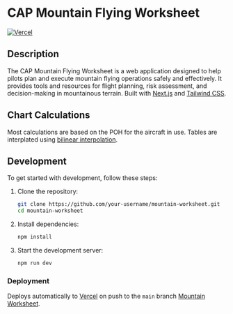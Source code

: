# CAP Mountain Flying Worksheet

[![Vercel](https://vercelbadge.vercel.app/api/jloosli/mountain-worksheet)](https://vercel.com/jlooslis-projects/mountain-worksheet)

## Description

The CAP Mountain Flying Worksheet is a web application designed to help pilots plan and execute mountain flying operations safely and effectively. It provides tools and resources for flight planning, risk assessment, and decision-making in mountainous terrain.
Built with [Next.js](https://nextjs.org/) and [Tailwind CSS](https://tailwindcss.com/).

## Chart Calculations

Most calculations are based on the POH for the aircraft in use. Tables are interplated using [bilinear interpolation](https://en.wikipedia.org/wiki/Bilinear_interpolation).

## Development

To get started with development, follow these steps:

1. Clone the repository:

   ```bash
   git clone https://github.com/your-username/mountain-worksheet.git
   cd mountain-worksheet
   ```

2. Install dependencies:

   ```bash
   npm install
   ```

3. Start the development server:

   ```bash
   npm run dev
   ```

### Deployment

Deploys automatically to [Vercel](https://vercel.com/) on push to the `main` branch [Mountain Worksheet](https://mountain-worksheet.vercel.app/).
